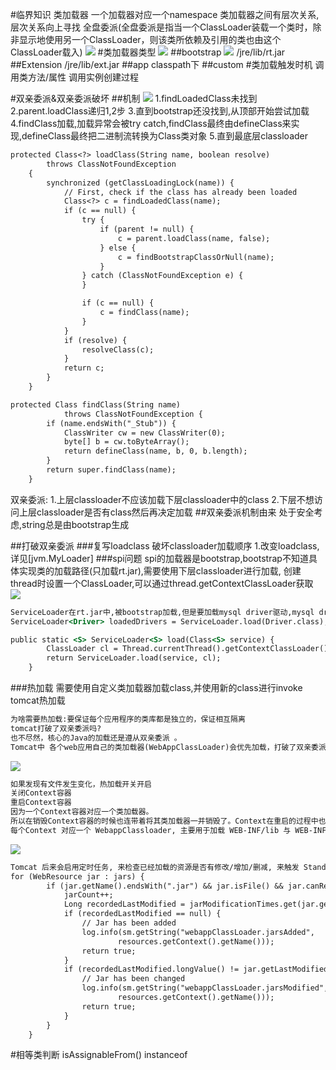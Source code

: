 #临界知识
类加载器
一个加载器对应一个namespace
类加载器之间有层次关系,层次关系向上寻找
全盘委派(全盘委派是指当一个ClassLoader装载一个类时，除非显示地使用另一个ClassLoader，则该类所依赖及引用的类也由这个ClassLoader载入)
![](.z_1_加载_04_类加载器_加载器类型_双亲委派_images/4b6a6fd9.png)
#类加载器类型
![](.z_1_加载_类装载子系统_类加载器_class初始化_images/1e3af4bd.png)
##bootstrap
![](.z_1_加载_类装载子系统_类加载器_class初始化_images/87011aea.png)
/jre/lib/rt.jar
##Extension
/jre/lib/ext.jar
##app
classpath下
##custom
#类加载触发时机
调用类方法/属性
调用实例创建过程
  
#双亲委派&双亲委派破坏
##机制
![](.z_2_类加载器_images/4da7d2cd.png)
1.findLoadedClass未找到
2.parent.loadClass递归1,2步
3.直到bootstrap还没找到,从顶部开始尝试加载
4.findClass加载,加载异常会被try catch,findClass最终由defineClass来实现,defineClass最终把二进制流转换为Class类对象
5.直到最底层classloader

```asp
protected Class<?> loadClass(String name, boolean resolve)
        throws ClassNotFoundException
    {
        synchronized (getClassLoadingLock(name)) {
            // First, check if the class has already been loaded
            Class<?> c = findLoadedClass(name);
            if (c == null) {
                try {
                    if (parent != null) {
                        c = parent.loadClass(name, false);
                    } else {
                        c = findBootstrapClassOrNull(name);
                    }
                } catch (ClassNotFoundException e) {
                }

                if (c == null) {
                    c = findClass(name);
                }
            }
            if (resolve) {
                resolveClass(c);
            }
            return c;
        }
    }
```
```asp
protected Class findClass(String name)
            throws ClassNotFoundException {
        if (name.endsWith("_Stub")) {
            ClassWriter cw = new ClassWriter(0);
            byte[] b = cw.toByteArray();
            return defineClass(name, b, 0, b.length);
        }
        return super.findClass(name);
    }
```
双亲委派:
1.上层classloader不应该加载下层classloader中的class
2.下层不想访问上层classloader是否有class然后再决定加载
##双亲委派机制由来
处于安全考虑,string总是由bootstrap生成

##打破双亲委派
###复写loadclass
破坏classloader加载顺序
1.改变loadclass,详见[jvm.MyLoader]
###spi问题
spi的加载器是bootstrap,bootstrap不知道具体实现类的加载路径(只加载rt.jar),需要使用下层classloader进行加载,
创建thread时设置一个ClassLoader,可以通过thread.getContextClassLoader获取
![](.z_2_类加载器_images/68537468.png)
```asp
ServiceLoader在rt.jar中,被bootstrap加载,但是要加载mysql driver驱动,mysql driver驱动位于app classpath,所以用了线程的classloader
ServiceLoader<Driver> loadedDrivers = ServiceLoader.load(Driver.class);

public static <S> ServiceLoader<S> load(Class<S> service) {
        ClassLoader cl = Thread.currentThread().getContextClassLoader();
        return ServiceLoader.load(service, cl);
    }
```
###热加载
需要使用自定义类加载器加载class,并使用新的class进行invoke
tomcat热加载
```asp
为啥需要热加载:要保证每个应用程序的类库都是独立的，保证相互隔离 
tomcat打破了双亲委派吗?
也不尽然，核心的Java的加载还是遵从双亲委派 。
Tomcat中 各个web应用自己的类加载器(WebAppClassLoader)会优先加载，打破了双亲委派机制。加载不到时再交给commonClassLoader走双亲委托 .

```
![](.z_1_加载_04_类加载器_加载器类型_双亲委派_images/cda4e831.png)
```asp
如果发现有文件发生变化，热加载开关开启
关闭Context容器
重启Context容器
因为一个Context容器对应一个类加载器。
所以在销毁Context容器的时候也连带着将其类加载器一并销毁了。Context在重启的过程中也会创建新的类加载器来加载我们新建的文件
每个Context 对应一个 WebappClassloader, 主要用于加载 WEB-INF/lib 与 WEB-INF/classes 下面的资源
```
![](.z_1_加载_04_类加载器_加载器类型_双亲委派_images/03f05dfd.png)
[](https://www.jianshu.com/p/269f60fa481e)
[](https://juejin.cn/post/6844903887648849928)
[](https://blog.csdn.net/yangshangwei/article/details/106536300)
```asp
Tomcat 后来会启用定时任务, 来检查已经加载的资源是否有修改/增加/删减, 来触发 StandardContext 的 reload; 
for (WebResource jar : jars) {
        if (jar.getName().endsWith(".jar") && jar.isFile() && jar.canRead()) {      // 4. 比较 /WEB-INF/lib 下的 jar 包是否有修改/增加/减少
            jarCount++;                                                              // 5. 记录 /WEB-INF/lib 下的 jar 的个数
            Long recordedLastModified = jarModificationTimes.get(jar.getName());
            if (recordedLastModified == null) {
                // Jar has been added
                log.info(sm.getString("webappClassLoader.jarsAdded",
                        resources.getContext().getName()));
                return true;
            }
            if (recordedLastModified.longValue() != jar.getLastModified()) {        // 6. 比较一下这次的文件修改时间 与 上次文件的修改时间是否一样, 不一样的话, 直接返回 true, StandardContext 需要重新部署
                // Jar has been changed
                log.info(sm.getString("webappClassLoader.jarsModified",
                        resources.getContext().getName()));
                return true;
            }
        }
    }
```
#相等类判断
isAssignableFrom()
instanceof

